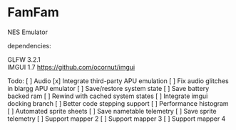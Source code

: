 # FamFam
NES Emulator

dependencies:


GLFW 3.2.1		
IMGUI 1.7 https://github.com/ocornut/imgui

Todo:
[ ] Audio
[x]   Integrate third-party APU emulation
[ ]	    Fix audio glitches in blargg APU emulator 
[ ] Save/restore system state
[ ] Save battery backed ram
[ ] Rewind with cached system states
[ ] Integrate imgui docking branch
[ ] Better code stepping support
[ ] Performance histogram
[ ] Automated sprite sheets 
[ ]   Save nametable telemetry
[ ]   Save sprite telemetry
[ ] Support mapper 2
[ ] Support mapper 3
[ ] Support mapper 4

